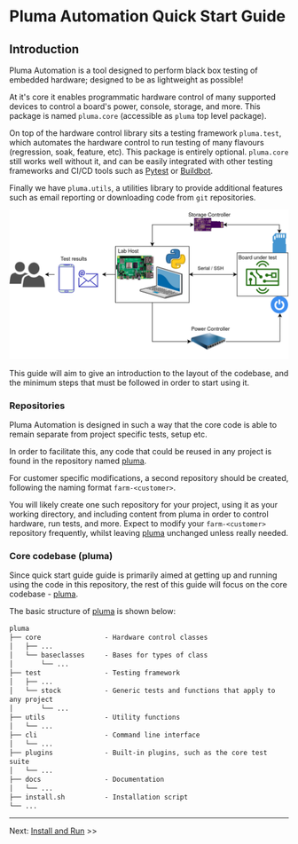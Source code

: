 # Pluma Automation Quick Start Guide

## Introduction

Pluma Automation is a tool designed to perform black box testing of embedded hardware; designed to be as lightweight as possible!

At it's core it enables programmatic hardware control of many supported devices to control a board's power, console, storage, and more.
This package is named `pluma.core` (accessible as `pluma` top level package).

On top of the hardware control library sits a testing framework `pluma.test`, which automates the hardware control to run testing of many flavours (regression, soak, feature, etc). This package is entirely optional.
`pluma.core` still works well without it, and can be easily integrated with other testing frameworks and CI/CD tools such as [Pytest](https://docs.pytest.org/) or [Buildbot](https://buildbot.net/).

Finally we have `pluma.utils`, a utilities library to provide additional features such as email reporting or downloading code from `git` repositories.

![System Diagram](automation_lab_system_diagram.png)

This guide will aim to give an introduction to the layout of the codebase, and the minimum steps that must be followed in order to start using it.

### Repositories

Pluma Automation is designed in such a way that the core code is able to remain separate from project specific tests, setup etc.

In order to facilitate this, any code that could be reused in any project is found in the repository named [pluma][pluma].

For customer specific modifications, a second repository should be created, following the naming format `farm-<customer>`.

You will likely create one such repository for your project, using it as your working directory, and including content from pluma in order to control hardware, run tests, and more.
Expect to modify your `farm-<customer>` repository frequently, whilst leaving [pluma][pluma] unchanged unless really needed.

### Core codebase (pluma)

Since quick start guide guide is primarily aimed at getting up and running using the code in this repository, the rest of this guide will focus on the core codebase - [pluma](pluma).

The basic structure of [pluma][pluma] is shown below:

```preformatted-text
pluma
├── core                - Hardware control classes
│   ├── ...
│   └── baseclasses     - Bases for types of class
│       └── ...
├── test                - Testing framework
│   ├── ...
│   └── stock           - Generic tests and functions that apply to any project
│       └── ...
├── utils               - Utility functions
│   └── ...
├── cli                 - Command line interface
│   └── ...
├── plugins             - Built-in plugins, such as the core test suite
│   └── ...
├── docs                - Documentation
│   └── ...
├── install.sh          - Installation script
└── ...
```

___

Next: [Install and Run](./2-install-and-run.md) >>

[sphinx]: https://www.sphinx-doc.org
[readthedocs]: https://readthedocs.org
[farm-documentation]: https://bitbucket.org/adeneo-embedded/farm-documentation
[pluma]: https://github.com/Witekio/pluma-automation/